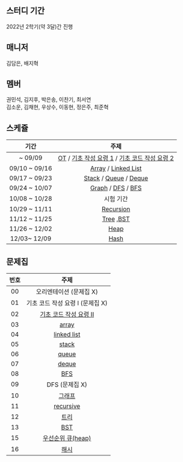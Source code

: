 ## 스터디 기간
2022년 2학기(약 3달)간 진행

## 매니저

김담은, 배지혁

## 멤버

권민석, 김지후, 박은송, 이찬기, 최서연  
김소운, 김채현, 우상수, 이동현, 정은주, 최준혁

## 스케쥴

|     기간      |                                                                                               주제                                                                                               |
| :-----------: | :----------------------------------------------------------------------------------------------------------------------------------------------------------------------------------------------: |
|    ~ 09/09    | [OT](https://blog.encrypted.gg/921?category=773649) / [기초 작성 요령 1](https://blog.encrypted.gg/922?category=773649) / [기초 코드 작성 요령 2](https://blog.encrypted.gg/923?category=773649) |
| 09/10 ~ 09/16 |                                      [Array](https://blog.encrypted.gg/927?category=773649) / [Linked List](https://blog.encrypted.gg/932?category=773649)                                       |
| 09/17 ~ 09/23 |             [Stack](https://blog.encrypted.gg/933?category=773649) / [Queue](https://blog.encrypted.gg/934?category=773649) / [Deque](https://blog.encrypted.gg/935?category=773649)             |
| 09/24 ~ 10/07 |              [Graph](https://blog.encrypted.gg/1016?category=773649) / [DFS](https://blog.encrypted.gg/942?category=773649) / [BFS](https://blog.encrypted.gg/941?category=773649)               |  |
| 10/08 ~ 10/28 |                                                                                            시험 기간                                                                                             |
| 10/29 ~ 11/11 |                                                                    [Recursion](https://blog.encrypted.gg/943?category=773649)                                                                    |
| 11/12 ~ 11/25 |                                      [Tree](https://blog.encrypted.gg/1019?category=773649)         ,[BST](https://blog.encrypted.gg/1013?category=773649)                                       |
| 11/26 ~ 12/02 |                                                                      [Heap](https://blog.encrypted.gg/1015?category=773649)                                                                      |
| 12/03~ 12/09  |                                                                      [Hash](https://blog.encrypted.gg/1009?category=773649)                                                                      |

## 문제집

| 번호  |                                                    주제                                                    |
| :---: | :--------------------------------------------------------------------------------------------------------: |
|  00   |                                          오리엔테이션 (문제집 X)                                           |
|  01   |                                      기초 코드 작성 요령 I (문제집 X)                                      |
|  02   | [기초 코드 작성 요령 II](https://github.com/encrypted-def/basic-algo-lecture/blob/master/workbook/0x03.md) |
|  03   |         [array](https://github.com/encrypted-def/basic-algo-lecture/blob/master/workbook/0x03.md)          |
|  04   |      [linked list](https://github.com/encrypted-def/basic-algo-lecture/blob/master/workbook/0x04.md)       |
|  05   |         [stack](https://github.com/encrypted-def/basic-algo-lecture/blob/master/workbook/0x05.md)          |
|  06   |         [queue](https://github.com/encrypted-def/basic-algo-lecture/blob/master/workbook/0x06.md)          |
|  07   |         [deque](https://github.com/encrypted-def/basic-algo-lecture/blob/master/workbook/0x07.md)          |
|  08   |          [BFS](https://github.com/encrypted-def/basic-algo-lecture/blob/master/workbook/0x09.md)           |
|  09   |                                               DFS (문제집 X)                                               |
|  10   |         [그래프](https://github.com/encrypted-def/basic-algo-lecture/blob/master/workbook/0x18.md)         |
|  11   |       [recursive](https://github.com/encrypted-def/basic-algo-lecture/blob/master/workbook/0x0B.md)        |
|  12   |          [트리](https://github.com/encrypted-def/basic-algo-lecture/blob/master/workbook/0x19.md)          |
|  13   |          [BST](https://github.com/encrypted-def/basic-algo-lecture/blob/master/workbook/0x16.md)           |
|  15   |   [우선순위 큐(heap)](https://github.com/encrypted-def/basic-algo-lecture/blob/master/workbook/0x17.md)    |
|  16   |          [해시](https://github.com/encrypted-def/basic-algo-lecture/blob/master/workbook/0x15.md)          |
